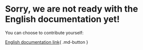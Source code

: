 # Sorry, we are not ready with the English documentation yet!

You can choose to contribute yourself:

[English documentation link](https://github.com/DETeam-GitHub/FastAgent_Docs/tree/main/docs/en/){ .md-button }